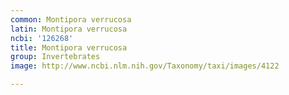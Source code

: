 ```yaml
---
common: Montipora verrucosa
latin: Montipora verrucosa
ncbi: '126268'
title: Montipora verrucosa
group: Invertebrates
image: http://www.ncbi.nlm.nih.gov/Taxonomy/taxi/images/4122

---
```

